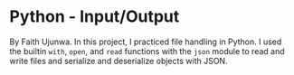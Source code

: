 # Python - Input/Output

By Faith Ujunwa. In this project, I practiced file handling in Python. I used the builtin `with`,
`open`, and `read` functions with the `json` module to read and write files and
serialize and deserialize objects with JSON.
